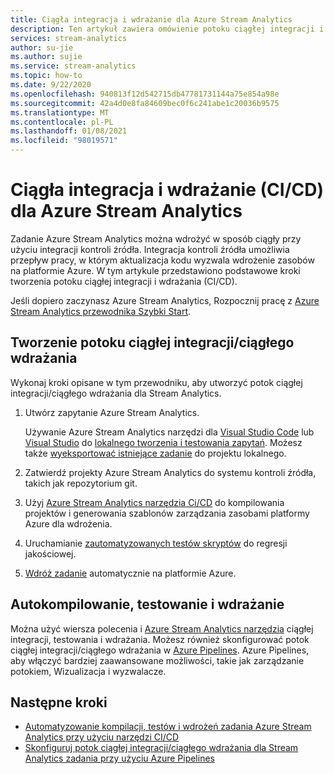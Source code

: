 ```yaml
---
title: Ciągła integracja i wdrażanie dla Azure Stream Analytics
description: Ten artykuł zawiera omówienie potoku ciągłej integracji i wdrażania (CI/CD) dla Azure Stream Analytics.
services: stream-analytics
author: su-jie
ms.author: sujie
ms.service: stream-analytics
ms.topic: how-to
ms.date: 9/22/2020
ms.openlocfilehash: 940813f12d542715db47781731144a75e854a98e
ms.sourcegitcommit: 42a4d0e8fa84609bec0f6c241abe1c20036b9575
ms.translationtype: MT
ms.contentlocale: pl-PL
ms.lasthandoff: 01/08/2021
ms.locfileid: "98019571"
---
```

# <a name="continuous-integration-and-deployment-cicd-for-azure-stream-analytics"></a>Ciągła integracja i wdrażanie (CI/CD) dla Azure Stream Analytics

Zadanie Azure Stream Analytics można wdrożyć w sposób ciągły przy użyciu integracji kontroli źródła. Integracja kontroli źródła umożliwia przepływ pracy, w którym aktualizacja kodu wyzwala wdrożenie zasobów na platformie Azure. W tym artykule przedstawiono podstawowe kroki tworzenia potoku ciągłej integracji i wdrażania (CI/CD).

Jeśli dopiero zaczynasz Azure Stream Analytics, Rozpocznij pracę z [Azure Stream Analytics przewodnika Szybki Start](stream-analytics-quick-create-portal.md).

## <a name="create-a-cicd-pipeline"></a>Tworzenie potoku ciągłej integracji/ciągłego wdrażania

Wykonaj kroki opisane w tym przewodniku, aby utworzyć potok ciągłej integracji/ciągłego wdrażania dla Stream Analytics.

1. Utwórz zapytanie Azure Stream Analytics.

   Używanie Azure Stream Analytics narzędzi dla [Visual Studio Code](./quick-create-visual-studio-code.md) lub [Visual Studio](stream-analytics-quick-create-vs.md) do [lokalnego tworzenia i testowania zapytań](develop-locally.md). Możesz także [wyeksportować istniejące zadanie](visual-studio-code-explore-jobs.md#export-a-job-to-a-local-project) do projektu lokalnego.

2. Zatwierdź projekty Azure Stream Analytics do systemu kontroli źródła, takich jak repozytorium git.

3. Użyj [Azure Stream Analytics narzędzia Ci/CD](cicd-tools.md) do kompilowania projektów i generowania szablonów zarządzania zasobami platformy Azure dla wdrożenia.

4. Uruchamianie [zautomatyzowanych testów skryptów](cicd-tools.md#automated-test) do regresji jakościowej.

5. [Wdróż zadanie](cicd-tools.md#deploy-to-azure) automatycznie na platformie Azure.

## <a name="auto-build-test-and-deploy"></a>Autokompilowanie, testowanie i wdrażanie

Można użyć wiersza polecenia i [Azure Stream Analytics narzędzia](cicd-tools.md) ciągłej integracji, testowania i wdrażania. Możesz również skonfigurować potok ciągłej integracji/ciągłego wdrażania w [Azure Pipelines](set-up-cicd-pipeline.md). Azure Pipelines, aby włączyć bardziej zaawansowane możliwości, takie jak zarządzanie potokiem, Wizualizacja i wyzwalacze.

## <a name="next-steps"></a>Następne kroki

* [Automatyzowanie kompilacji, testów i wdrożeń zadania Azure Stream Analytics przy użyciu narzędzi CI/CD](cicd-tools.md)
* [Skonfiguruj potok ciągłej integracji/ciągłego wdrażania dla Stream Analytics zadania przy użyciu Azure Pipelines](set-up-cicd-pipeline.md)